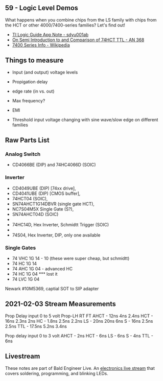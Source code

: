 ## 59 - Logic Level Demos 
What happens when you combine chips from the LS family with chips from the HCT or other 4000/7400-series families? Let's find out!

- [TI Logic Guide App Note - sdyu001ab](https://www.ti.com/lit/sg/sdyu001ab/sdyu001ab.pdf?ts=1612010759614)
- [On Semi Introduction to and Comparison of 74HCT TTL - AN 368](https://www.onsemi.com/pub/Collateral/AN-368.pdf)
- [7400 Series Info - Wikipedia](https://en.wikipedia.org/wiki/7400-series_integrated_circuits)

## Things to measure
- Input (and output) voltage levels
- Propigation delay
- edge rate (in vs. out)
- Max frequency?
- EMI

- Threshold input voltage changing with sine wave/slow edge on different families


## Raw Parts List

### Analog Switch
- CD4066BE (DIP) and 74HC4066D (SOIC)

### Inverter
- CD4049UBE (DIP) [74xx drive], 
- CD4041UBE (DIP) [CMOS buffer], 
- 74HCT04 (SOIC), 
- SN74AHCT1G14DBVR (single gate HCT), 
- NC7S04M5X Single Gate (S?), 
- SN74AHCT04D (SOIC)
-    
- 74HC14D, Hex Inverter, Schmidtt Trigger (SOIC)
-   
- 74S04, Hex Inverter, DIP, only one available

### Single Gates
- 74 VHC 1G 14 - 10 (these were super cheap, but schmidtt)
- 74 HC  1G 14
- 74 AHC 1G 04 - advanced HC
- 74 HC  1G 04 *** lost it
- 74 LVC 1G 04

Newark #10M5369, captial SOT to SIP adapter



## 2021-02-03 Stream Measurements

Prop Delay input 0 to 5 volt
		Prop-LH	RT 		FT
AHCT - 12ns 	4ns	   2.4ns
HCT  - 16ns		2.3ns  2ns
HC  -  1.8ns	2.5ns  2.2ns
LS  -  20ns    	20ns   6ns
S   -  16ns     2.5ns  2.5ns
TTL -  17.5ns   5.2ns  3.4ns

Prop delay input 0 to 3 volt
AHCT - 2ns
HCT  - 6ns
LS   - 6ns
S    - 4ns
TTL  - 6ns




## Livestream
These notes are part of Bald Engineer Live. An [electronics live stream](https://twitch.tv/baldengineer) that covers soldering, programming, and blinking LEDs.